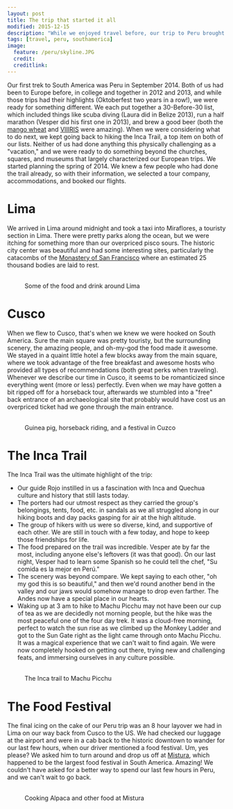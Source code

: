 ```yaml
---
layout: post
title: The trip that started it all
modified: 2015-12-15
description: "While we enjoyed travel before, our trip to Peru brought us to a new level."
tags: [travel, peru, southamerica]
image:
  feature: /peru/skyline.JPG
  credit:
  creditlink:
---
```


Our first trek to South America was Peru in September 2014. Both of us had been to Europe before, in college and together in 2012 and 2013, and while those trips had their highlights (Oktoberfest two years in a row!), we were ready for something different. We each put together a 30-Before-30 list, which included things like scuba diving (Laura did in Belize 2013), run a half marathon (Vesper did his first one in 2013), and brew a good beer (both the [mango wheat](http://www.brewersfriend.com/homebrew/recipe/view/144431/madtown-mango) and [VIIIRIS](http://www.brewersfriend.com/homebrew/recipe/view/178659/viiiris) were amazing). When we were considering what to do next, we kept going back to hiking the Inca Trail, a top item on both of our lists. Neither of us had done anything this physically challenging as a "vacation," and we were ready to do something beyond the churches, squares, and museums that largely characterized our European trips.
We started planning the spring of 2014. We knew a few people who had done the trail already, so with their information, we selected a tour company, accommodations, and booked our flights.

# Lima
We arrived in Lima around midnight and took a taxi into Miraflores, a touristy section in Lima. There were pretty parks along the ocean, but we were itching for something more than our overpriced pisco sours. The historic city center was beautiful and had some interesting sites, particularly the catacombs of the [Monastery of San Francisco](https://en.wikipedia.org/wiki/Monastery_of_San_Francisco,_Lima) where an estimated 25 thousand bodies are laid to rest.

<figure class="third">
    <a href="/images/peru/food-in-lima.JPG"><img src="/images/peru/food-in-lima.JPG" alt=""></a>
    <a href="/images/peru/goat-head.JPG"><img src="/images/peru/goat-head.JPG" alt=""></a>
    <a href="/images/peru/pisco-sour.JPG"><img src="/images/peru/pisco-sour.JPG" alt=""></a>
    <figcaption>Some of the food and drink around Lima</figcaption>
</figure>

# Cusco
When we flew to Cusco, that's when we knew we were hooked on South America. Sure the main square was pretty touristy, but the surrounding scenery, the amazing people, and oh-my-god the food made it awesome. We stayed in a quaint little hotel a few blocks away from the main square, where we took advantage of the free breakfast and awesome hosts who provided all types of recommendations (both great perks when traveling). Whenever we describe our time in Cusco, it seems to be romanticized since everything went (more or less) perfectly. Even when we may have gotten a bit ripped off for a horseback tour, afterwards we stumbled into a "free" back entrance of an archaeological site that probably would have cost us an overpriced ticket had we gone through the main entrance.
<figure class="half">
    <a href="/images/peru/cuzco-overlook.JPG"><img src="/images/peru/cuzco-overlook.JPG" alt=""></a>
    <a href="/images/peru/guinea-pig.JPG"><img src="/images/peru/guinea-pig.JPG" alt=""></a>
    <a href="/images/peru/horseback.JPG"><img src="/images/peru/horseback.JPG" alt=""></a>
    <a href="/images/peru/festival.JPG"><img src="/images/peru/festival.JPG" alt=""></a>
    <figcaption>Guinea pig, horseback riding, and a festival in Cuzco</figcaption>
</figure>

# The Inca Trail
The Inca Trail was the ultimate highlight of the trip:

* Our guide Rojo instilled in us a fascination with Inca and Quechua culture and history that still lasts today.
* The porters had our utmost respect as they carried the group's belongings, tents, food, etc. in sandals as we all struggled along in our hiking boots and day packs gasping for air at the high altitude.
* The group of hikers with us were so diverse, kind, and supportive of each other. We are still in touch with a few today, and hope to keep those friendships for life.
* The food prepared on the trail was incredible. Vesper ate by far the most, including anyone else's leftovers (it was that good). On our last night, Vesper had to learn some Spanish so he could tell the chef, "Su comida es la mejor en Perú."
* The scenery was beyond compare. We kept saying to each other, "oh my god this is so beautiful," and then we'd round another bend in the valley and our jaws would somehow manage to drop even farther. The Andes now have a special place in our hearts. 
* Waking up at 3 am to hike to Machu Picchu may not have been our cup of tea as we are decidedly not morning people, but the hike was the most peaceful one of the four day trek. It was a cloud-free morning, perfect to watch the sun rise as we climbed up the Monkey Ladder and got to the Sun Gate right as the light came through onto Machu Picchu. It was a magical experience that we can't wait to find again. We were now completely hooked on getting out there, trying new and challenging feats, and immersing ourselves in any culture possible.

<figure class="half">
    <a href="/images/peru/start-of-inca-trail.JPG"><img src="/images/peru/start-of-inca-trail.JPG" alt=""></a>
    <a href="/images/peru/stairs.JPG"><img src="/images/peru/stairs.JPG" alt=""></a>
    <a href="/images/peru/trees.JPG"><img src="/images/peru/trees.JPG" alt=""></a>
    <a href="/images/peru/campsite.JPG"><img src="/images/peru/campsite.JPG" alt=""></a>
    <a href="/images/peru/DSCF0916.JPG"><img src="/images/peru/DSCF0916.JPG" alt=""></a>
    <a href="/images/peru/machu-picchu.JPG"><img src="/images/peru/machu-picchu.JPG" alt=""></a>
    <figcaption>The Inca trail to Machu Picchu</figcaption>
</figure>

# The Food Festival
The final icing on the cake of our Peru trip was an 8 hour layover we had in Lima on our way back from Cusco to the US. We had checked our luggage at the airport and were in a cab back to the historic downtown to wander for our last few hours, when our driver mentioned a food festival. Um, yes please? We asked him to turn around and drop us off at [Mistura](http://mistura.pe/), which happened to be the largest food festival in South America. Amazing! We couldn't have asked for a better way to spend our last few hours in Peru, and we can't wait to go back.
<figure class="half">
    <a href="/images/peru/cooking-alpaca.JPG"><img src="/images/peru/cooking-alpaca.JPG" alt=""></a>
    <a href="/images/peru/fair-food.JPG"><img src="/images/peru/fair-food.JPG" alt=""></a>
    <figcaption>Cooking Alpaca and other food at Mistura</figcaption>
</figure>